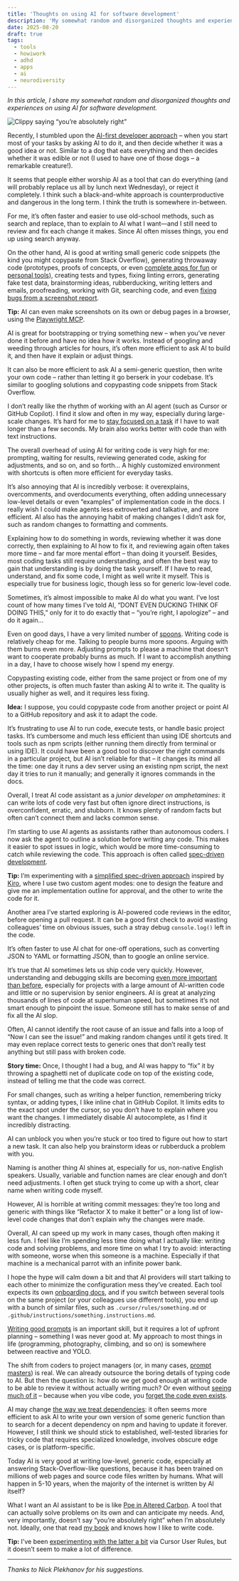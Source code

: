 ```yaml
---
title: 'Thoughts on using AI for software development'
description: 'My somewhat random and disorganized thoughts and experiences on using AI for software development.'
date: 2025-08-20
draft: true
tags:
  - tools
  - howiwork
  - adhd
  - apps
  - ai
  - neurodiversity
---
```


_In this article, I share my somewhat random and disorganized thoughts and experiences on using AI for software development._

![Clippy saying “you’re absolutely right”](/images/blog/clippy-you-are-absolutely-right.avif)

Recently, I stumbled upon the [AI-first developer approach](https://addyo.substack.com/p/the-ai-native-software-engineer) – when you start most of your tasks by asking AI to do it, and then decide whether it was a good idea or not. Similar to a dog that eats everything and then decides whether it was edible or not (I used to have one of those dogs – a remarkable creature!).

It seems that people either worship AI as a tool that can do everything (and will probably replace us all by lunch next Wednesday), or reject it completely. I think such a black-and-white approach is counterproductive and dangerous in the long term. I think the truth is somewhere in-between.

For me, it’s often faster and easier to use old-school methods, such as search and replace, than to explain to AI what I want—and I still need to review and fix each change it makes. Since AI often misses things, you end up using search anyway.

On the other hand, AI is good at writing small generic code snippets (the kind you might copypaste from Stack Overflow), generating throwaway code (prototypes, proofs of concepts, or even [complete apps for fun](https://simonwillison.net/2025/Mar/19/vibe-coding/) or [personal tools](https://temochka.com/blog/posts/2025/08/03/elephant-in-the-room.html)), creating tests and types, fixing linting errors, generating fake test data, brainstorming ideas, rubberducking, writing letters and emails, proofreading, working with Git, searching code, and even [fixing bugs from a screenshot report](https://ampcode.com/how-i-use-amp).

**Tip:** AI can even make screenshots on its own or debug pages in a browser, using the [Playwright MCP](https://github.com/microsoft/playwright-mcp).

AI is great for bootstrapping or trying something new – when you’ve never done it before and have no idea how it works. Instead of googling and weeding through articles for hours, it’s often more efficient to ask AI to build it, and then have it explain or adjust things.

It can also be more efficient to ask AI a semi-generic question, then write your own code – rather than letting it go berserk in your codebase. It’s similar to googling solutions and copypasting code snippets from Stack Overflow.

I don’t really like the rhythm of working with an AI agent (such as Cursor or GitHub Copilot). I find it slow and often in my way, especially during large-scale changes. It’s hard for me to [stay focused on a task](https://sapegin.me/blog/adhd-focus/) if I have to wait longer than a few seconds. My brain also works better with code than with text instructions.

The overall overhead of using AI for writing code is very high for me: prompting, waiting for results, reviewing generated code, asking for adjustments, and so on, and so forth… A highly customized environment with shortcuts is often more efficient for everyday tasks.

It’s also annoying that AI is incredibly verbose: it overexplains, overcomments, and overdocuments everything, often adding unnecessary low-level details or even “examples” of implementation code in the docs. I really wish I could make agents less extroverted and talkative, and more efficient. AI also has the annoying habit of making changes I didn’t ask for, such as random changes to formatting and comments.

Explaining how to do something in words, reviewing whether it was done correctly, then explaining to AI how to fix it, and reviewing again often takes more time – and far more mental effort – than doing it yourself. Besides, most coding tasks still require understanding, and often the best way to gain that understanding is by doing the task yourself. If I have to read, understand, and fix some code, I might as well write it myself. This is especially true for business logic, though less so for generic low-level code.

Sometimes, it’s almost impossible to make AI do what you want. I’ve lost count of how many times I’ve told AI, “DONT EVEN DUCKING THINK OF DOING THIS,” only for it to do exactly that – “you’re right, I apologize” – and do it again…

Even on good days, I have a very limited number of [spoons](https://neurodivergentinsights.com/the-neurodivergent-spoon-drawer-spoon-theory-for-adhders-and-autists/). Writing code is relatively cheap for me. Talking to people burns more spoons. Arguing with them burns even more. Adjusting prompts to please a machine that doesn’t want to cooperate probably burns as much. If I want to accomplish anything in a day, I have to choose wisely how I spend my energy.

Copypasting existing code, either from the same project or from one of my other projects, is often much faster than asking AI to write it. The quality is usually higher as well, and it requires less fixing.

**Idea:** I suppose, you could copypaste code from another project or point AI to a GitHub repository and ask it to adapt the code.

It’s frustrating to use AI to run code, execute tests, or handle basic project tasks. It’s cumbersome and much less efficient than using IDE shortcuts and tools such as npm scripts (either running them directly from terminal or using IDE). It could have been a good tool to discover the right commands in a particular project, but AI isn’t reliable for that – it changes its mind all the time: one day it runs a dev server using an existing npm script, the next day it tries to run it manually; and generally it ignores commands in the docs.

Overall, I treat AI code assistant as a _junior developer on amphetamines_: it can write lots of code very fast but often ignore direct instructions, is overconfident, erratic, and stubborn. It knows plenty of random facts but often can’t connect them and lacks common sense.

I’m starting to use AI agents as assistants rather than autonomous coders. I now ask the agent to outline a solution before writing any code. This makes it easier to spot issues in logic, which would be more time-consuming to catch while reviewing the code. This approach is often called [spec-driven development](https://github.com/andreskull/spec-driven-ai-coding).

**Tip:** I’m experimenting with a [simplified spec-driven approach](https://github.com/sapegin/two-step-ai-coding-modes/) inspired by [Kiro](https://kiro.dev/), where I use two custom agent modes: one to design the feature and give me an implementation outline for approval, and the other to write the code for it.

Another area I’ve started exploring is AI-powered code reviews in the editor, before opening a pull request. It can be a good first check to avoid wasting colleagues’ time on obvious issues, such a stray debug `console.log()` left in the code.

It’s often faster to use AI chat for one-off operations, such as converting JSON to YAML or formatting JSON, than to google an online service.

It’s true that AI sometimes lets us ship code very quickly. However, understanding and debugging skills are becoming [even more important than before](https://ordep.dev/posts/writing-code-was-never-the-bottleneck), especially for projects with a large amount of AI-written code and little or no supervision by senior engineers. AI is great at analyzing thousands of lines of code at superhuman speed, but sometimes it’s not smart enough to pinpoint the issue. Someone still has to make sense of and fix all the AI slop.

Often, AI cannot identify the root cause of an issue and falls into a loop of “Now I can see the issue!” and making random changes until it gets tired. It may even replace correct tests to generic ones that don’t really test anything but still pass with broken code.

**Story time:** Once, I thought I had a bug, and AI was happy to “fix” it by throwing a spaghetti net of duplicate code on top of the existing code, instead of telling me that the code was correct.

For small changes, such as writing a helper function, remembering tricky syntax, or adding types, I like inline chat in GitHub Copilot. It limits edits to the exact spot under the cursor, so you don’t have to explain where you want the changes. I immediately disable AI autocomplete, as I find it incredibly distracting.

AI can unblock you when you’re stuck or too tired to figure out how to start a new task. It can also help you brainstorm ideas or rubberduck a problem with you.

Naming is another thing AI shines at, especially for us, non-native English speakers. Usually, variable and function names are clear enough and don’t need adjustments. I often get stuck trying to come up with a short, clear name when writing code myself.

However, AI is horrible at writing commit messages: they’re too long and generic with things like “Refactor X to make it better” or a long list of low-level code changes that don’t explain why the changes were made.

Overall, AI can speed up my work in many cases, though often making it less fun. I feel like I’m spending less time doing what I actually like: writing code and solving problems, and more time on what I try to avoid: interacting with someone, worse when this someone is a machine. Especially if that machine is a mechanical parrot with an infinite power bank.

I hope the hype will calm down a bit and that AI providers will start talking to each other to minimize the configuration mess they’ve created. Each tool expects its own [onboarding docs](https://www.fuzzycomputer.com/posts/onboarding), and if you switch between several tools on the same project (or your colleagues use different tools), you end up with a bunch of similar files, such as `.cursor/rules/something.md` or `.github/instructions/something.instructions.md`.

[Writing good prompts](https://ryanperry.io/post/cost-of-poor-prompting) is an important skill, but it requires a lot of upfront planning – something I was never good at. My approach to most things in life (programming, photography, climbing, and so on) is somewhere between reactive and YOLO.

The shift from coders to project managers (or, in many cases, [prompt masters](https://every.to/source-code/how-i-use-claude-code-to-ship-like-a-team-of-five)) is real. We can already outsource the boring details of typing code to AI. But then the question is: how do we get good enough at writing code to be able to review it without actually writing much? Or even without [seeing much of it](https://blog.val.town/vibe-code) – because when you vibe code, you [forget the code even exists](https://x.com/karpathy/status/1886192184808149383).

AI may change [the way we treat dependencies](https://lucumr.pocoo.org/2025/1/24/build-it-yourself/): it often seems more efficient to ask AI to write your own version of some generic function than to search for a decent dependency on npm and having to update it forever. However, I still think we should stick to established, well-tested libraries for tricky code that requires specialized knowledge, involves obscure edge cases, or is platform-specific.

Today AI is very good at writing low-level, generic code, especially at answering Stack-Overflow-like questions, because it has been trained on millions of web pages and source code files written by humans. What will happen in 5-10 years, when the majority of the internet is written by AI itself?

What I want an AI assistant to be is like [Poe in Altered Carbon](https://altered-carbon.fandom.com/wiki/Poe). A tool that can actually solve problems on its own and can anticipate my needs. And, very importantly, doesn’t say “you’re absolutely right” when I’m absolutely not. Ideally, one that read [my book](/book/) and knows how I like to write code.

**Tip:** I’ve been [experimenting with the latter a bit](https://github.com/sapegin/washingcode-book/pull/35) via Cursor User Rules, but it doesn’t seem to make a lot of difference.

---

_Thanks to Nick Plekhanov for his suggestions._
